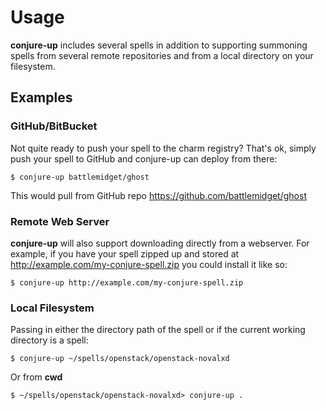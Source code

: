 # Usage

**conjure-up** includes several spells in addition to supporting summoning spells from several remote repositories and from a local directory on your filesystem.

## Examples

### GitHub/BitBucket

Not quite ready to push your spell to the charm registry? That's ok, simply push
your spell to GitHub and conjure-up can deploy from there:

```
$ conjure-up battlemidget/ghost
```

This would pull from GitHub repo https://github.com/battlemidget/ghost

### Remote Web Server

**conjure-up** will also support downloading directly from a webserver. For
example, if you have your spell zipped up and stored at
http://example.com/my-conjure-spell.zip you could install it like so:

```
$ conjure-up http://example.com/my-conjure-spell.zip
```

### Local Filesystem

Passing in either the directory path of the spell or if the current working directory is a spell:

```
$ conjure-up ~/spells/openstack/openstack-novalxd
```

Or from **cwd**

```
$ ~/spells/openstack/openstack-novalxd> conjure-up .
```
